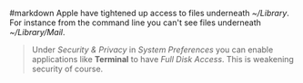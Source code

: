 #markdown
Apple have tightened up access to files underneath *~/Library*. For instance
from the command line you can't see files underneath *~/Library/Mail*.

>  Under *Security & Privacy* in *System Preferences*
  you can enable applications like **Terminal** to have
  *Full Disk Access*. This is weakening security of
  course.
